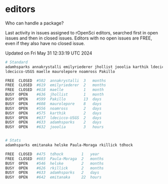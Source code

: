 # editors

Who can handle a package?

Last activity in issues assigned to rOpenSci editors, searched first in open
issues and then in closed issues. Editors with no open issues are FREE, even if
they also have no closed issue.


Updated on Fri May 31 12:33:19 UTC 2024

```bash
# Standard
adamhsparks annakrystalli emilyriederer jhollist jooolia karthik ldecicco
ldecicco-USGS maelle maurolepore noamross Pakillo

FREE  CLOSED  #502  annakrystalli  3   months
FREE  CLOSED  #619  emilyriederer  2   months
FREE  CLOSED  #618  maelle         1   month
BUSY  OPEN    #636  jhollist       1   month
BUSY  OPEN    #599  Pakillo        13  days
BUSY  OPEN    #608  maurolepore    8   days
BUSY  OPEN    #556  noamross       2   days
BUSY  OPEN    #575  karthik        2   days
BUSY  OPEN    #637  ldecicco-USGS  2   days
BUSY  OPEN    #633  adamhsparks    2   days
BUSY  OPEN    #632  jooolia        3   hours


# Stats
adamhsparks emitanaka helske Paula-Moraga rkillick tdhock

FREE  CLOSED  #475  tdhock        1   year
FREE  CLOSED  #603  Paula-Moraga  2   months
BUSY  OPEN    #546  helske        2   months
BUSY  OPEN    #626  rkillick      2   months
BUSY  OPEN    #633  adamhsparks   2   days
BUSY  OPEN    #642  emitanaka     22  hours
```
